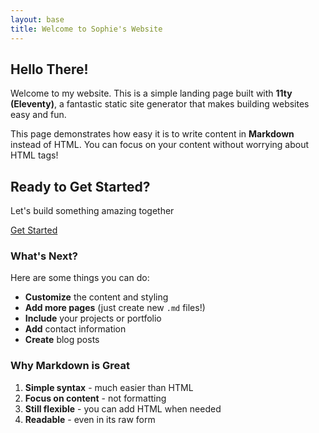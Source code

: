 ```yaml
---
layout: base
title: Welcome to Sophie's Website
---
```


<div class="content-section">

## Hello There!

Welcome to my website. This is a simple landing page built with **11ty (Eleventy)**, a fantastic static site generator that makes building websites easy and fun.

This page demonstrates how easy it is to write content in **Markdown** instead of HTML. You can focus on your content without worrying about HTML tags!

</div>

<div class="cta-section">
  <h2>Ready to Get Started?</h2>
  <p>Let's build something amazing together</p>
  <a href="#" class="btn">Get Started</a>
</div>

<div class="content-section">

### What's Next?

Here are some things you can do:

- **Customize** the content and styling
- **Add more pages** (just create new `.md` files!)
- **Include** your projects or portfolio
- **Add** contact information
- **Create** blog posts

</div>

<div class="content-section">

### Why Markdown is Great

1. **Simple syntax** - much easier than HTML
2. **Focus on content** - not formatting
3. **Still flexible** - you can add HTML when needed
4. **Readable** - even in its raw form

</div>
